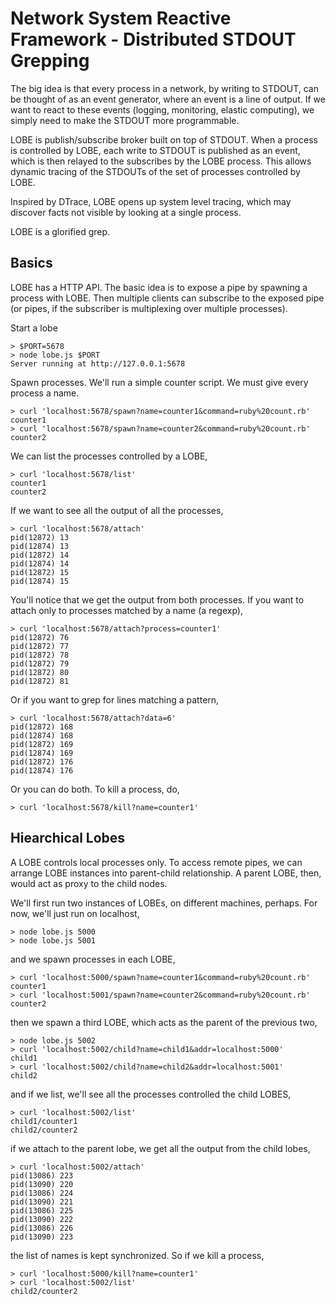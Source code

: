 # Network System Reactive Framework - Distributed STDOUT Grepping

The big idea is that every process in a network,
by writing to STDOUT, can be thought of as an
event generator, where an event is a line of
output. If we want to react to these events
(logging, monitoring, elastic computing), we
simply need to make the STDOUT more programmable.

LOBE is publish/subscribe broker built on top of
STDOUT. When a process is controlled by LOBE, each
write to STDOUT is published as an event, which is
then relayed to the subscribes by the LOBE
process. This allows dynamic tracing of the
STDOUTs of the set of processes controlled by
LOBE.

Inspired by DTrace, LOBE opens up system level
tracing, which may discover facts not visible by
looking at a single process.

LOBE is a glorified grep.


## Basics

LOBE has a HTTP API. The basic idea is to expose a
pipe by spawning a process with LOBE. Then
multiple clients can subscribe to the exposed pipe
(or pipes, if the subscriber is multiplexing over
multiple processes).

Start a lobe

    > $PORT=5678
    > node lobe.js $PORT
    Server running at http://127.0.0.1:5678



Spawn processes. We'll run a simple counter
script. We must give every process a name.

    > curl 'localhost:5678/spawn?name=counter1&command=ruby%20count.rb'
    counter1
    > curl 'localhost:5678/spawn?name=counter2&command=ruby%20count.rb'
    counter2

We can list the processes controlled by a LOBE,

    > curl 'localhost:5678/list'
    counter1
    counter2
    
If we want to see all the output of all the processes,

    > curl 'localhost:5678/attach'
    pid(12872) 13
    pid(12874) 13
    pid(12872) 14
    pid(12874) 14
    pid(12872) 15
    pid(12874) 15

You'll notice that we get the output from both
processes. If you want to attach only to processes
matched by a name (a regexp),

    > curl 'localhost:5678/attach?process=counter1'
    pid(12872) 76
    pid(12872) 77
    pid(12872) 78
    pid(12872) 79
    pid(12872) 80
    pid(12872) 81

Or if you want to grep for lines matching a pattern,

    > curl 'localhost:5678/attach?data=6'
    pid(12872) 168
    pid(12874) 168
    pid(12872) 169
    pid(12874) 169
    pid(12872) 176
    pid(12874) 176

Or you can do both. To kill a process, do,

    > curl 'localhost:5678/kill?name=counter1'


## Hiearchical Lobes

A LOBE controls local processes only. To access
remote pipes, we can arrange LOBE instances into
parent-child relationship. A parent LOBE, then,
would act as proxy to the child nodes.

We'll first run two instances of LOBEs, on
different machines, perhaps. For now, we'll just
run on localhost,

    > node lobe.js 5000
    > node lobe.js 5001

and we spawn processes in each LOBE,

    > curl 'localhost:5000/spawn?name=counter1&command=ruby%20count.rb'
    counter1
    > curl 'localhost:5001/spawn?name=counter2&command=ruby%20count.rb'
    counter2
    
then we spawn a third LOBE, which acts as the
parent of the previous two,

    > node lobe.js 5002
    > curl 'localhost:5002/child?name=child1&addr=localhost:5000'
    child1
    > curl 'localhost:5002/child?name=child2&addr=localhost:5001'
    child2

and if we list, we'll see all the processes
controlled the child LOBES,

    > curl 'localhost:5002/list'
    child1/counter1
    child2/counter2

if we attach to the parent lobe, we get all the
output from the child lobes,

    > curl 'localhost:5002/attach'
    pid(13086) 223
    pid(13090) 220
    pid(13086) 224
    pid(13090) 221
    pid(13086) 225
    pid(13090) 222
    pid(13086) 226
    pid(13090) 223

the list of names is kept synchronized. So if we kill a process,

    > curl 'localhost:5000/kill?name=counter1'
    > curl 'localhost:5002/list'
    child2/counter2

